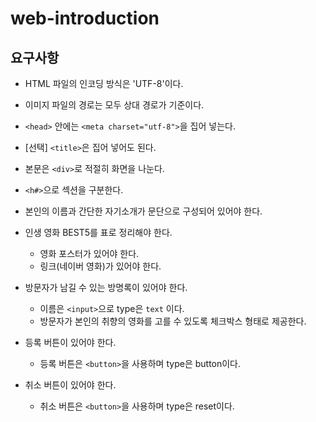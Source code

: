 # web-introduction

## 요구사항

-  HTML 파일의 인코딩 방식은  'UTF-8'이다.

- 이미지 파일의 경로는 모두 상대 경로가 기준이다.

- `<head>` 안에는 `<meta charset="utf-8">`을 집어 넣는다.

- [선택] `<title>`은 집어 넣어도 된다.

- 본문은 `<div>`로 적절히 화면을 나눈다.

- `<h#>`으로 섹션을 구분한다.

- 본인의 이름과 간단한 자기소개가 문단으로 구성되어 있어야 한다.

- 인생 영화 BEST5를 표로 정리해야 한다.
    - 영화 포스터가 있어야 한다.
    - 링크(네이버 영화)가 있어야 한다.

- 방문자가 남길 수 있는 방명록이 있어야 한다.
    - 이름은 `<input>`으로 type은 `text` 이다.
    - 방문자가 본인의 취향의 영화를 고를 수 있도록 체크박스 형태로 제공한다.

- 등록 버튼이 있어야 한다.
    - 등록 버튼은 `<button>`을 사용하며 type은 button이다.

- 취소 버튼이 있어야 한다.
    - 취소 버튼은 `<button>`을 사용하며 type은 reset이다.